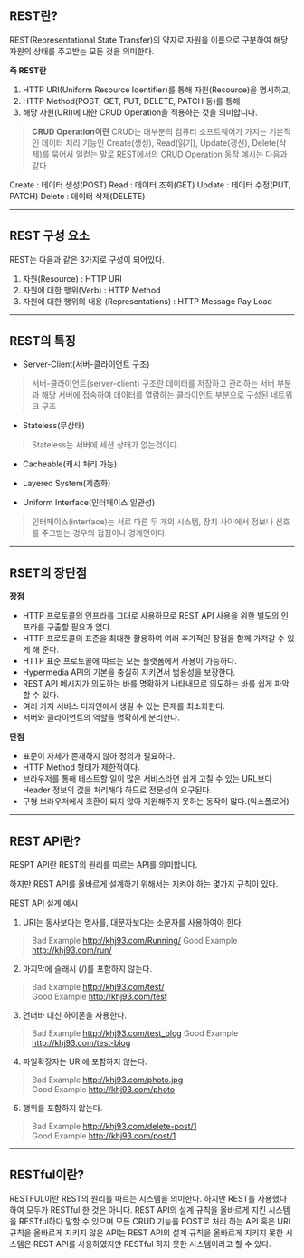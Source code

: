 **REST란?**
-------------
REST(Representational State Transfer)의 약자로 자원을 이름으로 구분하여 해당 자원의 상태를 주고받는 모든 것을 의미한다.

**즉 REST란** 
1. HTTP URI(Uniform Resource Identifier)를 통해 자원(Resource)을 명시하고,
2. HTTP Method(POST, GET, PUT, DELETE, PATCH 등)를 통해
3. 해당 자원(URI)에 대한 CRUD Operation을 적용하는 것을 의미합니다.

 > **CRUD Operation이란**
 CRUD는 대부분의 컴퓨터 소프트웨어가 가지는 기본적인 데이터 처리 기능인 Create(생성), Read(읽기), Update(갱신), Delete(삭제)를 묶어서 일컫는 말로 
 REST에서의 CRUD Operation 동작 예시는 다음과 같다.
 
 Create : 데이터 생성(POST)
 Read : 데이터 조회(GET)
 Update : 데이터 수정(PUT, PATCH)
 Delete : 데이터 삭제(DELETE)

 ***

 **REST 구성 요소**
 ----------------------

REST는 다음과 같은 3가지로 구성이 되어있다. 

1. 자원(Resource) : HTTP URI
2. 자원에 대한 행위(Verb) : HTTP Method
3. 자원에 대한 행위의 내용 (Representations) : HTTP Message Pay Load

***

**REST의 특징**
-----------------

- Server-Client(서버-클라이언트 구조)
 >서버-클라이언트(server-client) 구조란 데이터를 저장하고 관리하는 서버 부분과 해당 서버에 접속하여 데이터를 열람하는 클라이언트 부분으로 구성된 네트워크 구조

- Stateless(무상태)
 >Stateless는 서버에 세션 상태가 없는것이다.

- Cacheable(캐시 처리 가능)

- Layered System(계층화)

- Uniform Interface(인터페이스 일관성)
 > 인터페이스(interface)는 서로 다른 두 개의 시스템, 장치 사이에서 정보나 신호를 주고받는 경우의 접점이나 경계면이다. 

 ***

 **RSET의 장단점**
 ------------------

**장점**
- HTTP 프로토콜의 인프라를 그대로 사용하므로 REST API 사용을 위한 별도의 인프라를 구출할 필요가 없다.
- HTTP 프로토콜의 표준을 최대한 활용하여 여러 추가적인 장점을 함께 가져갈 수 있게 해 준다.
- HTTP 표준 프로토콜에 따르는 모든 플랫폼에서 사용이 가능하다.
- Hypermedia API의 기본을 충실히 지키면서 범용성을 보장한다.
- REST API 메시지가 의도하는 바를 명확하게 나타내므로 의도하는 바를 쉽게 파악할 수 있다.
- 여러 가지 서비스 디자인에서 생길 수 있는 문제를 최소화한다.
- 서버와 클라이언트의 역할을 명확하게 분리한다.
 
**단점** 
- 표준이 자체가 존재하지 않아 정의가 필요하다.
- HTTP Method 형태가 제한적이다.
- 브라우저를 통해 테스트할 일이 많은 서비스라면 쉽게 고칠 수 있는 URL보다 Header 정보의 값을 처리해야 하므로 전문성이 요구된다.
- 구형 브라우저에서 호환이 되지 않아 지원해주지 못하는 동작이 많다.(익스폴로어)

***

**REST API란?**
------------------

RESPT API란 REST의 원리를 따르는 API를 의미합니다.

하지만 REST API를 올바르게 설계하기 위해서는 지켜야 하는 몇가지 규칙이 있다.

REST API 설계 예시
1. URI는 동사보다는 명사를, 대문자보다는 소문자를 사용하여야 한다.
 > Bad Example http://khj93.com/Running/
 > Good Example  http://khj93.com/run/

2. 마지막에 슬래시 (/)를 포함하지 않는다.
 > Bad Example http://khj93.com/test/  
 > Good Example  http://khj93.com/test

3. 언더바 대신 하이폰을 사용한다.
 > Bad Example http://khj93.com/test_blog
 > Good Example  http://khj93.com/test-blog

4. 파일확장자는 URI에 포함하지 않는다.
 > Bad Example http://khj93.com/photo.jpg  
 > Good Example  http://khj93.com/photo  

5. 행위를 포함하지 않는다.
 > Bad Example http://khj93.com/delete-post/1  
 > Good Example  http://khj93.com/post/1 

***

**RESTful이란?**
------------------

RESTFUL이란 REST의 원리를 따르는 시스템을 의미한다. 하지만 REST를 사용했다 하여 모두가 RESTful 한 것은 아니다.  REST API의 설계 규칙을 올바르게 지킨 시스템을 RESTful하다 말할 수 있으며 모든 CRUD 기능을 POST로 처리 하는 API 혹은 URI 규칙을 올바르게 지키지 않은 API는 REST API의 설계 규칙을 올바르게 지키지 못한 시스템은 REST API를 사용하였지만 RESTful 하지 못한 시스템이라고 할 수 있다.

